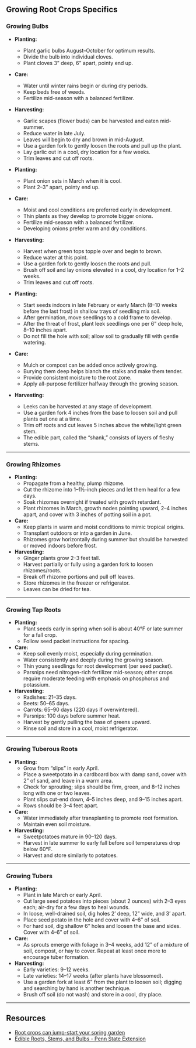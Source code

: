 ## Growing Root Crops Specifics

### Growing Bulbs


- **Planting:**
  - Plant garlic bulbs August–October for optimum results.
  - Divide the bulb into individual cloves.
  - Plant cloves 3” deep, 6” apart, pointy end up.
- **Care:**
  - Water until winter rains begin or during dry periods.
  - Keep beds free of weeds.
  - Fertilize mid-season with a balanced fertilizer.
- **Harvesting:**
  - Garlic scapes (flower buds) can be harvested and eaten mid-summer.
  - Reduce water in late July.
  - Leaves will begin to dry and brown in mid-August.
  - Use a garden fork to gently loosen the roots and pull up the plant.
  - Lay garlic out in a cool, dry location for a few weeks.
  - Trim leaves and cut off roots.


- **Planting:**
  - Plant onion sets in March when it is cool.
  - Plant 2–3” apart, pointy end up.
- **Care:**
  - Moist and cool conditions are preferred early in development.
  - Thin plants as they develop to promote bigger onions.
  - Fertilize mid-season with a balanced fertilizer.
  - Developing onions prefer warm and dry conditions.
- **Harvesting:**
  - Harvest when green tops topple over and begin to brown.
  - Reduce water at this point.
  - Use a garden fork to gently loosen the roots and pull.
  - Brush off soil and lay onions elevated in a cool, dry location for 1–2 weeks.
  - Trim leaves and cut off roots.


- **Planting:**
  - Start seeds indoors in late February or early March (8–10 weeks before the last frost) in shallow trays of seedling mix soil.
  - After germination, move seedlings to a cold frame to develop.
  - After the threat of frost, plant leek seedlings one per 6” deep hole, 8–10 inches apart.
  - Do not fill the hole with soil; allow soil to gradually fill with gentle watering.
- **Care:**
  - Mulch or compost can be added once actively growing.
  - Burying them deep helps blanch the stalks and make them tender.
  - Provide consistent moisture to the root zone.
  - Apply all-purpose fertilizer halfway through the growing season.
- **Harvesting:**
  - Leeks can be harvested at any stage of development.
  - Use a garden fork 4 inches from the base to loosen soil and pull plants out one at a time.
  - Trim off roots and cut leaves 5 inches above the white/light green stem.
  - The edible part, called the “shank,” consists of layers of fleshy stems.

---

### Growing Rhizomes


- **Planting:**
  - Propagate from a healthy, plump rhizome.
  - Cut the rhizome into 1–1½-inch pieces and let them heal for a few days.
  - Soak rhizomes overnight if treated with growth retardant.
  - Plant rhizomes in March, growth nodes pointing upward, 2–4 inches apart, and cover with 3 inches of potting soil in a pot.
- **Care:**
  - Keep plants in warm and moist conditions to mimic tropical origins.
  - Transplant outdoors or into a garden in June.
  - Rhizomes grow horizontally during summer but should be harvested or moved indoors before frost.
- **Harvesting:**
  - Ginger plants grow 2–3 feet tall.
  - Harvest partially or fully using a garden fork to loosen rhizomes/roots.
  - Break off rhizome portions and pull off leaves.
  - Store rhizomes in the freezer or refrigerator.
  - Leaves can be dried for tea.

---

### Growing Tap Roots


- **Planting:**
  - Plant seeds early in spring when soil is about 40°F or late summer for a fall crop.
  - Follow seed packet instructions for spacing.
- **Care:**
  - Keep soil evenly moist, especially during germination.
  - Water consistently and deeply during the growing season.
  - Thin young seedlings for root development (per seed packet).
  - Parsnips need nitrogen-rich fertilizer mid-season; other crops require moderate feeding with emphasis on phosphorus and potassium.
- **Harvesting:**
  - Radishes: 21–35 days.
  - Beets: 50–65 days.
  - Carrots: 65–90 days (220 days if overwintered).
  - Parsnips: 100 days before summer heat.
  - Harvest by gently pulling the base of greens upward.
  - Rinse soil and store in a cool, moist refrigerator.

---

### Growing Tuberous Roots


- **Planting:**
  - Grow from “slips” in early April.
  - Place a sweetpotato in a cardboard box with damp sand, cover with 2” of sand, and leave in a warm area.
  - Check for sprouting; slips should be firm, green, and 8–12 inches long with one or two leaves.
  - Plant slips cut-end down, 4–5 inches deep, and 9–15 inches apart.
  - Rows should be 3–4 feet apart.
- **Care:**
  - Water immediately after transplanting to promote root formation.
  - Maintain even soil moisture.
- **Harvesting:**
  - Sweetpotatoes mature in 90–120 days.
  - Harvest in late summer to early fall before soil temperatures drop below 60°F.
  - Harvest and store similarly to potatoes.

---

### Growing Tubers


- **Planting:**
  - Plant in late March or early April.
  - Cut large seed potatoes into pieces (about 2 ounces) with 2–3 eyes each; air-dry for a few days to heal wounds.
  - In loose, well-drained soil, dig holes 2’ deep, 12” wide, and 3’ apart.
  - Place seed potato in the hole and cover with 4–6” of soil.
  - For hard soil, dig shallow 6” holes and loosen the base and sides. Cover with 4–6” of soil.
- **Care:**
  - As sprouts emerge with foliage in 3–4 weeks, add 12” of a mixture of soil, compost, or hay to cover. Repeat at least once more to encourage tuber formation.
- **Harvesting:**
  - Early varieties: 9–12 weeks.
  - Late varieties: 14–17 weeks (after plants have blossomed).
  - Use a garden fork at least 6” from the plant to loosen soil; digging and searching by hand is another technique.
  - Brush off soil (do not wash) and store in a cool, dry place.

---

## Resources

- [Root crops can jump-start your spring garden](https://extension.oregonstate.edu/gardening/vegetables/root-crops-can-jump-start-your-spring-garden)
- [Edible Roots, Stems, and Bulbs - Penn State Extension](https://extension.psu.edu/edible-roots-stems-and-bulbs)
